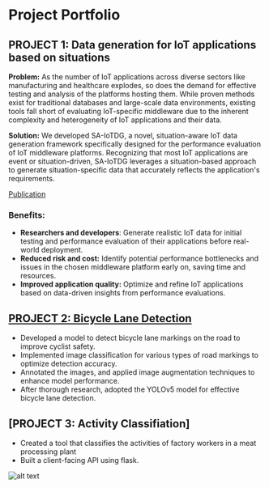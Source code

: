 # Project Portfolio

## PROJECT 1: Data generation for IoT applications based on situations

**Problem:** As the number of IoT applications across diverse sectors like manufacturing and healthcare explodes, so does the demand for effective testing and analysis of the platforms hosting them. While proven methods exist for traditional databases and large-scale data environments, existing tools fall short of evaluating IoT-specific middleware due to the inherent complexity and heterogeneity of IoT applications and their data.

**Solution:** We developed SA-IoTDG, a novel, situation-aware IoT data generation framework specifically designed for the performance evaluation of IoT middleware platforms. Recognizing that most IoT applications are event or situation-driven, SA-IoTDG leverages a situation-based approach to generate situation-specific data that accurately reflects the application's requirements.

[Publication](https://www.mdpi.com/1424-8220/22/8/3048)

### Benefits:

* **Researchers and developers**: Generate realistic IoT data for initial testing and performance evaluation of their applications before real-world deployment.
* **Reduced risk and cost:** Identify potential performance bottlenecks and issues in the chosen middleware platform early on, saving time and resources.
* **Improved application quality:** Optimize and refine IoT applications based on data-driven insights from performance evaluations.


## [PROJECT 2: Bicycle Lane Detection](https://github.com/ShalmolyMondal/bicycle-lane-detector)

* Developed a model to detect bicycle lane markings on the road to improve cyclist safety.
* Implemented image classification for various types of road markings to optimize detection accuracy.
* Annotated the images, and applied image augmentation techniques to enhance model performance.
* After thorough research, adopted the YOLOv5 model for effective bicycle lane detection.


##  [PROJECT 3: Activity Classifiation]

* Created a tool that classifies the activities of factory workers in a meat processing plant
* Built a client-facing API using flask.

![alt text](image.jpg)
